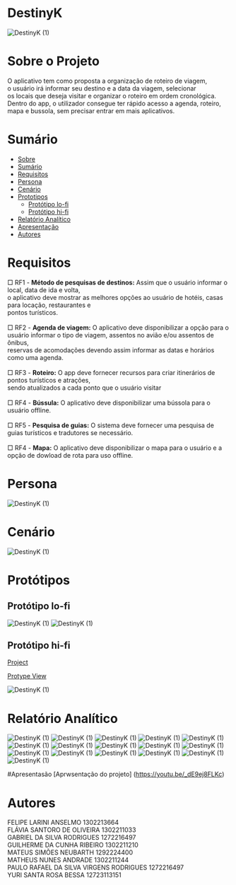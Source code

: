 # DestinyK


![DestinyK (1)](https://github.com/flasantoro/DestinyK/assets/129131822/929f0ecf-b72a-4ef6-b4e7-b7e459ad7d7d)

# Sobre o Projeto

O aplicativo tem como proposta a organização de roteiro de viagem, <br/>
o usuário irá informar seu destino e a data da viagem, selecionar <br/>
os locais que deseja visitar e organizar o roteiro em ordem cronológica. <br/>
Dentro do app, o utilizador consegue ter rápido acesso a agenda, roteiro,  <br/>
mapa e bussola, sem precisar entrar em mais aplicativos.

# Sumário

* [Sobre](#sobre-o-projeto)
* [Sumário](#sumário)
* [Requisitos](#requisitos)
* [Persona](#persona)
* [Cenário](#cenário)
* [Prototipos](#protótipos)
  * [Protótipo lo-fi](#protótipo-lo-fi)
  * [Protótipo hi-fi](#protótipo-hi-fi)
* [Relatório Analítico ](#relatório-analítico)
* [Apresentação](#apresentação)
* [Autores](#autores)




# Requisitos  
□ RF1 - **Método de pesquisas de destinos:** Assim que o usuário informar o local, data de ida e volta, <br/>
o aplicativo deve mostrar as melhores opções ao usuário de hotéis, casas para locação, restaurantes e <br/> 
pontos turísticos. <br/> <br/>
□ RF2 -  **Agenda de viagem:** O aplicativo deve disponibilizar a opção para o usuário informar o tipo de viagem, assentos no avião e/ou assentos de ônibus, <br/> 
reservas de acomodações devendo assim informar as datas e horários como uma agenda. <br/> <br/>
□ RF3 - **Roteiro:** O app deve fornecer recursos para criar itinerários de pontos turísticos e atrações, <br/>
sendo atualizados a cada ponto que o usuário visitar <br/> <br/>
□ RF4 - **Bússula:** O aplicativo deve disponibilizar uma bússola para o usuário offline.    <br/> <br/>
□ RF5 - **Pesquisa de guias:** O sistema deve fornecer uma pesquisa de guias turísticos e tradutores se necessário.<br/> <br/>
□ RF4 - **Mapa:** O aplicativo deve disponibilizar o mapa para o usuário e a opção de dowload de rota para uso offline.    <br/> 


# Persona
![DestinyK (1)](https://github.com/flasantoro/DestinyK/assets/129131822/2bf7cf5c-621e-4d33-9904-7c5e539f7f82)

# Cenário
![DestinyK (1)](https://github.com/flasantoro/DestinyK/assets/129131822/4a367811-f57a-4bd1-abc6-b8b715ac1f13)


# Protótipos

## Protótipo lo-fi
![DestinyK (1)](https://github.com/flasantoro/DestinyK/assets/129131822/5b29dee2-e7ff-40d0-bafb-d29c1b5c4a1a)
![DestinyK (1)](https://github.com/flasantoro/DestinyK/assets/129131822/5665b39f-8450-48b4-ad69-da9c5c34f61b)

## Protótipo hi-fi
[Project](https://www.figma.com/file/SjLJGRRP0DpKTcBGTbAYC1/DestinyK?type=design&mode=design&t=SpE0ZPIZ4INiG2Y3-1)

[Protype View](https://www.figma.com/proto/SjLJGRRP0DpKTcBGTbAYC1/DestinyK?type=design&node-id=10-227&t=aLUsQ30l39OyNtlF-1&scaling=scale-down&page-id=0%3A1&starting-point-node-id=3%3A24&mode=design) 

![DestinyK (1)](https://github.com/flasantoro/DestinyK/assets/129131822/1c0026cd-368c-4ad3-9504-935391b845cc)


# Relatório Analítico 
![DestinyK (1)](https://github.com/flasantoro/DestinyK/assets/129131822/bbe59b09-8ddb-4f93-83cf-7f473df1ef4e)
![DestinyK (1)](https://github.com/flasantoro/DestinyK/assets/129131822/21e8b748-701f-4b76-bad2-f0b51e4c39e5)
![DestinyK (1)](https://github.com/flasantoro/DestinyK/assets/129131822/e6e85944-5ff0-4161-b234-ae48b6482331)
![DestinyK (1)](https://github.com/flasantoro/DestinyK/assets/129131822/0e6fc1cd-ccc9-441e-a393-4d0ed85ee044)
![DestinyK (1)](https://github.com/flasantoro/DestinyK/assets/129131822/c59c709e-9f53-45ed-9f6e-774cafc8173b)
![DestinyK (1)](https://github.com/flasantoro/DestinyK/assets/129131822/e85268aa-46f8-47b0-b897-3aa265d494ec)
![DestinyK (1)](https://github.com/flasantoro/DestinyK/assets/129131822/9bd85746-f1ca-4adc-bd18-eb617c0e9fdf)
![DestinyK (1)](https://github.com/flasantoro/DestinyK/assets/129131822/ec953686-83d1-43fc-b81d-c4770ba09c9d)
![DestinyK (1)](https://github.com/flasantoro/DestinyK/assets/129131822/9b2a52ba-725e-42ed-8ecb-27d6b2722fa0)
![DestinyK (1)](https://github.com/flasantoro/DestinyK/assets/129131822/3274d864-adba-47e2-bb23-1e467a22a8c9)
![DestinyK (1)](https://github.com/flasantoro/DestinyK/assets/129131822/7204f849-f0b8-4765-b15b-0863761aef2a)
![DestinyK (1)](https://github.com/flasantoro/DestinyK/assets/129131822/55152189-cf04-4012-a33a-c0d412a09fc1)
![DestinyK (1)](https://github.com/flasantoro/DestinyK/assets/129131822/673df691-0bdb-416d-ba2d-add90d5b1b12)
![DestinyK (1)](https://github.com/flasantoro/DestinyK/assets/129131822/a9f9d847-bc96-4f64-8c90-cf3b6493250a)
![DestinyK (1)](https://github.com/flasantoro/DestinyK/assets/129131822/b6904558-b409-4c65-8327-f361ddf868f4)
![DestinyK (1)](https://github.com/flasantoro/DestinyK/assets/129131822/8d3bb9ab-6cf4-4192-bdac-95a94c45cbeb)

#Apresentasão 
[Aprwsentação do projeto] (https://youtu.be/_dE9ej8FLKc)

# Autores
FELIPE LARINI ANSELMO 1302213664<br/>
FLÁVIA SANTORO DE OLIVEIRA 1302211033<br/>
GABRIEL DA SILVA RODRIGUES 1272216497 <br/>
GUILHERME DA CUNHA RIBEIRO 1302211210<br/>
MATEUS SIMÕES NEUBARTH 1292224400<br/>
MATHEUS NUNES ANDRADE 1302211244<br/>
PAULO RAFAEL DA SILVA VIRGENS RODRIGUES 1272216497<br/>
YURI SANTA ROSA BESSA 12723113151<br/>
